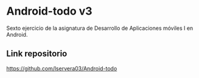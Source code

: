 # Android-todo v3
Sexto ejercicio de la asignatura de Desarrollo de Aplicaciones móviles I en Android.

## Link repositorio
https://github.com/lservera03/Android-todo
